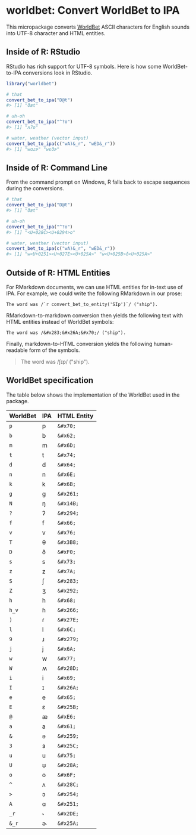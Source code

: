 <!-- README.md is generated from README.Rmd. Please edit that file -->
worldbet: Convert WorldBet to IPA
=================================

This micropackage converts [WorldBet](https://www.ling.ohio-state.edu/~edwards/WorldBet/worldbet.pdf) ASCII characters for English sounds into UTF-8 character and HTML entities.

Inside of R: RStudio
--------------------

RStudio has rich support for UTF-8 symbols. Here is how some WorldBet-to-IPA conversions look in RStudio.

``` r
library("worldbet")

# that
convert_bet_to_ipa("D@t")
#> [1] "ðæt"

# uh-oh
convert_bet_to_ipa("^?o")
#> [1] "ʌʔo"

# water, weather (vector input)
convert_bet_to_ipa(c("wA)&_r", "wED&_r"))
#> [1] "wɑɾɚ" "wɛðɚ"
```

Inside of R: Command Line
-------------------------

From the command prompt on Windows, R falls back to escape sequences during the conversions.

``` r
# that
convert_bet_to_ipa("D@t")
#> [1] "ðæt"

# uh-oh
convert_bet_to_ipa("^?o")
#> [1] "<U+028C><U+0294>o"

# water, weather (vector input)
convert_bet_to_ipa(c("wA)&_r", "wED&_r"))
#> [1] "w<U+0251><U+027E><U+025A>" "w<U+025B>ð<U+025A>"
```

Outside of R: HTML Entities
---------------------------

For RMarkdown documents, we can use HTML entities for in-text use of IPA. For example, we could write the following RMarkdown in our prose:

    The word was /`r convert_bet_to_entity('SIp')`/ ("ship").

RMarkdown-to-markdown conversion then yields the following text with HTML entities instead of WorldBet symbols:

    The word was /&#x283;&#x26A;&#x70;/ ("ship").

Finally, markdown-to-HTML conversion yields the following human-readable form of the symbols.

> The word was /ʃɪp/ ("ship").

WorldBet specification
----------------------

The table below shows the implementation of the WorldBet used in the package.

| WorldBet | IPA | HTML Entity |
|:---------|:----|:------------|
| `p`      | p   | `&#x70;`    |
| `b`      | b   | `&#x62;`    |
| `m`      | m   | `&#x6D;`    |
| `t`      | t   | `&#x74;`    |
| `d`      | d   | `&#x64;`    |
| `n`      | n   | `&#x6E;`    |
| `k`      | k   | `&#x6B;`    |
| `g`      | ɡ   | `&#x261;`   |
| `N`      | ŋ   | `&#x14B;`   |
| `?`      | ʔ   | `&#x294;`   |
| `f`      | f   | `&#x66;`    |
| `v`      | v   | `&#x76;`    |
| `T`      | θ   | `&#x3B8;`   |
| `D`      | ð   | `&#xF0;`    |
| `s`      | s   | `&#x73;`    |
| `z`      | z   | `&#x7A;`    |
| `S`      | ʃ   | `&#x283;`   |
| `Z`      | ʒ   | `&#x292;`   |
| `h`      | h   | `&#x68;`    |
| `h_v`    | ɦ   | `&#x266;`   |
| `)`      | ɾ   | `&#x27E;`   |
| `l`      | l   | `&#x6C;`    |
| `9`      | ɹ   | `&#x279;`   |
| `j`      | j   | `&#x6A;`    |
| `w`      | w   | `&#x77;`    |
| `W`      | ʍ   | `&#x28D;`   |
| `i`      | i   | `&#x69;`    |
| `I`      | ɪ   | `&#x26A;`   |
| `e`      | e   | `&#x65;`    |
| `E`      | ɛ   | `&#x25B;`   |
| `@`      | æ   | `&#xE6;`    |
| `a`      | a   | `&#x61;`    |
| `&`      | ə   | `&#x259;`   |
| `3`      | ɜ   | `&#x25C;`   |
| `u`      | u   | `&#x75;`    |
| `U`      | ʊ   | `&#x28A;`   |
| `o`      | o   | `&#x6F;`    |
| `^`      | ʌ   | `&#x28C;`   |
| `>`      | ɔ   | `&#x254;`   |
| `A`      | ɑ   | `&#x251;`   |
| `_r`     | ˞   | `&#x2DE;`   |
| `&_r`    | ɚ   | `&#x25A;`   |
